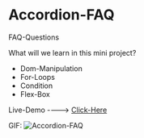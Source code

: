 # Accordion-FAQ
FAQ-Questions

What will we learn in this mini project?
* Dom-Manipulation
* For-Loops
* Condition
* Flex-Box

Live-Demo ----> [Click-Here](https://mohammadrezaei5.github.io/Accordion-FAQ/)

GIF:
![Accordion-FAQ](https://user-images.githubusercontent.com/92850417/236227157-a6e8a865-8fe3-4a20-8f29-2af4070bb93f.gif)
